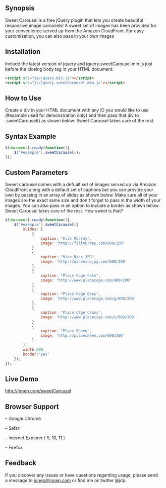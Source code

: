 ## Synopsis

Sweet Carousel is a free jQuery plugin that lets you create beautiful responsive image carousels! A sweet set of images has been provided for your convenience served up from the Amazon CloudFront. For easy customization, you can also pass in your own images

## Installation

Include the latest version of jquery and jquery.sweetCarousel.min.js just before the closing body tag in your HTML document:

```html
<script src="js/jquery.min.js"></script>  
<script src="js/jquery.sweetCarousel.min.js"></script>
```

## How to Use

Create a div in your HTML document with any ID you would like to use (#example used for demonstration only) and then pass that div to .sweetCarousel() as shown below. Sweet Carousel takes care of the rest.

## Syntax Example

```javascript
$(document).ready(function(){
    $('#example').sweetCarousel();
});
```

## Custom Parameters

Sweet carousel comes with a defualt set of images served up via Amazon CloudFront along with a default set of captions but you can provide your own by passing in an array of slides as shown below. Make sure all of your images are the exact same size and don't forget to pass in the width of your images. You can also pass in an option to include a border as shown below. Sweet Carousel takes care of the rest. How sweet is that?

```javascript
$(document).ready(function(){
    $('#example').sweetCarousel({
  		slides: [
            {
                caption: "Fill Murray",
                image: 'http://fillmurray.com/600/200'
            },
            {
                caption: "Nice Nice JPG",
                image: 'http://nicenicejpg.com/600/200'
            },
            {
                caption: "Place Cage Calm",
                image: 'http://www.placecage.com/600/200'
            },
            {
                caption: "Place Cage Gray",
                image: 'http://www.placecage.com/g/600/200'
            },
            {
                caption: "Place Cage Crazy",
                image: 'http://www.placecage.com/c/600/200'
            },
            {
                caption: "Place Sheen",
                image: 'http://placesheen.com/600/200'
            }
        ],
        width:600,
        border:'yes'
    });
});
```

## Live Demo

http://jonep.com/sweetCarousel

## Browser Support

– Google Chrome

– Safari

– Internet Explorer ( 9, 10, 11 )

– Firefox


## Feedback

If you discover any issues or have questions regarding usage, please send a message to jonep@jonep.com or find me on twitter @jdp.
